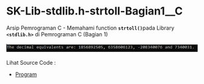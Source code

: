 # SK-Lib-stdlib.h-strtoll-Bagian1__C
Arsip Pemrograman C - Memahami function <code><b>strtoll()</b></code>pada Library <code><b>&lt;stdlib.h></b></code> di Pemrograman C (Bagian 1)<br><br>
<img src="https://github.com/RizkyKhapidsyah/SK-Lib-stdlib.h-strtoll-Bagian1__C/blob/master/SK-Lib-stdlib.h-strtoll-Bagian1__C/x64/result/001.PNG"><br><br>
Lihat Source Code : <br>
- <a href="https://github.com/RizkyKhapidsyah/SK-Lib-stdlib.h-strtoll-Bagian1__C/blob/master/SK-Lib-stdlib.h-strtoll-Bagian1__C/Source.c">Program</a>
